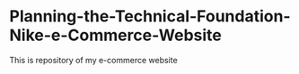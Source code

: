 # Planning-the-Technical-Foundation-Nike-e-Commerce-Website
This is repository of my e-commerce website
